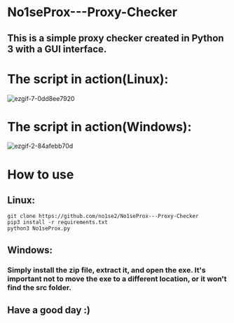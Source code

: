 # No1seProx---Proxy-Checker

## This is a simple proxy checker created in Python 3 with a GUI interface.

# The script in action(Linux):
![ezgif-7-0dd8ee7920](https://github.com/no1se2/No1seProx---Proxy-Checker/assets/98566890/e1ce491f-c224-486c-9b32-fa526cb4b0d1)


# The script in action(Windows):
![ezgif-2-84afebb70d](https://github.com/no1se2/No1seProx---Proxy-Checker/assets/98566890/fccc481e-118c-4cc8-81f0-c2c001bf78ef)


# How to use
## Linux:
```
git clone https://github.com/no1se2/No1seProx---Proxy-Checker
pip3 install -r requirements.txt
python3 No1seProx.py
```
## Windows:
### Simply install the zip file, extract it, and open the exe. It's important not to move the exe to a different location, or it won't find the src folder.

## Have a good day :)



